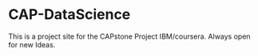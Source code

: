 # CAP-DataScience

This is a project site for the CAPstone Project IBM/coursera. Always open for new Ideas.
